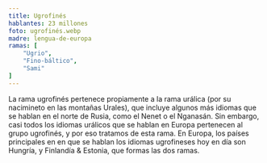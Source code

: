 ```yaml
---
title: Ugrofinés
hablantes: 23 millones
foto: ugrofinés.webp
madre: lengua-de-europa
ramas: [
    "Ugrio",
    "Fino-báltico",
    "Sami"
]
---
```


La rama ugrofinés pertenece propiamente a la rama urálica (por su nacimineto en las montañas Urales), que incluye algunos más idiomas que se hablan en el norte de Rusia, como el Nenet o el Nganasán. Sin embargo, casi todos los idiomas urálicos que se hablan en Europa pertenecen al grupo ugrofinés, y por eso tratamos de esta rama. En Europa, los países principales en en que se hablan los idiomas ugrofineses hoy en día son Hungría, y Finlandía & Estonia, que formas las dos ramas.
